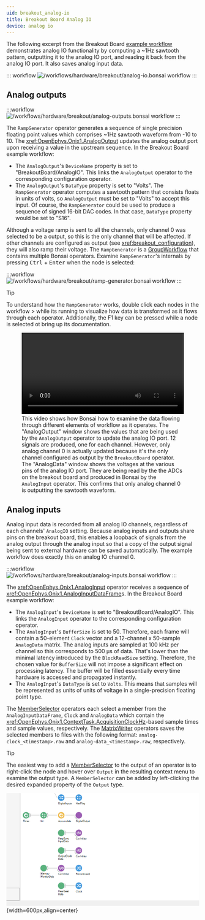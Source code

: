 ```yaml
---
uid: breakout_analog-io
title: Breakout Board Analog IO
device: analog io
---
```


The following excerpt from the Breakout Board [example workflow](xref:breakout_workflow) demonstrates analog
IO functionality by computing a ~1Hz sawtooth pattern, outputting it to the analog IO port, and
reading it back from the analog IO port. It also saves analog input data.

::: workflow
![/workflows/hardware/breakout/analog-io.bonsai workflow](../../../workflows/hardware/breakout/analog-io.bonsai)
:::

## Analog outputs
:::workflow
![/workflows/hardware/breakout/analog-outputs.bonsai workflow](../../../workflows/hardware/breakout/analog-outputs.bonsai)
:::

The `RampGenerator` operator generates a sequence of single precision floating point values which
comprises ~1Hz sawtooth waveform from -10 to 10. The <xref:OpenEphys.Onix1.AnalogOutput> updates the
analog output port upon receiving a value in the upstream sequence. In the Breakout Board example
workflow:

- The `AnalogOutput`'s `DeviceName` property is set to "BreakoutBoard/AnalogIO". This links the
  `AnalogOutput` operator to the corresponding configuration operator. 
- The `AnalogOutput`'s `DataType` property is set to "Volts". The `RampGenerator` operator computes
  a sawtooth pattern that consists floats in units of volts, so `AnalogOutput` must be set
  to "Volts" to accept this input. Of course, the `RampGenerator` could be used to produce a
  sequence of signed 16-bit DAC codes. In that case, `DataType` property would be set to "S16".

Although a voltage ramp is sent to all the channels, only channel 0 was selected to be a output, so
this is the only channel that will be affected. If other channels are configured as output (see
<xref:breakout_configuration>), they will also ramp their voltage. The `RampGenerator` is a
[GroupWorkflow](https://bonsai-rx.org/docs/articles/editor.html#workflow) that contains multiple
Bonsai operators. Examine `RampGenerator`'s internals by pressing <kbd>Ctrl</kbd> + <kbd>Enter</kbd>
when the node is selected:

:::workflow
![/workflows/hardware/breakout/ramp-generator.bonsai workflow](../../../workflows/hardware/breakout/ramp-generator.bonsai)
:::

> [!Tip]
> To understand how the <code>RampGenerator</code> works, double click each
> nodes in the workflow > while its running to visualize how data is transformed
> as it flows through each operator. Additionally, the <kdb>F1</kdb> key can be
> pressed while a node is selected ot bring up its documentation.
> <figure>
>   <video width="100%" loop="true" controls="true"><source src="../../../images/hardware/breakout/analog-io.mp4" type="video/mp4"/></video>
>   <figcaption>
>     This video shows how Bonsai how to examine the data flowing through
>     different elements of workflow as it operates. The "AnalogOutput" window
>     shows the values that are being used by the <code>AnalogOutput</code>
>     operator to update the analog IO port. 12 signals are produced, one for each
>     channel.  However, only analog channel 0 is actually updated because it's
>     the only channel configured as output by the <code>BreakoutBoard</code>
>     operator. The "AnalogData" window shows the voltages at the various pins of
>     the analog IO port. They are being read by the the ADCs on the breakout
>     board and produced in Bonsai by the <code>AnalogInput</code> operator. This
>     confirms that only analog channel 0 is outputting the sawtooth waveform.
>   </figcaption>
> </figure>

## Analog inputs
Analog input data is recorded from all analog IO channels, regardless of each channels'
<code>AnalogIO</code> setting. Because analog inputs and outputs share pins on the breakout board,
this enables a loopback of signals from the analog output through the analog input so that a copy of
the output signal being sent to external hardware can be saved automatically. The example workflow
does exactly this on analog IO channel 0.

:::workflow
![/workflows/hardware/breakout/analog-inputs.bonsai workflow](../../../workflows/hardware/breakout/analog-inputs.bonsai)
:::

The <xref:OpenEphys.Onix1.AnalogInput> operator receives a sequence of
<xref:OpenEphys.Onix1.AnalogInputDataFrame>s. In the Breakout Board example workflow:

- The `AnalogInput`'s `DeviceName` is set to "BreakoutBoard/AnalogIO". This links the `AnalogInput`
  operator to the corresponding configuration operator. 
- The `AnalogInput`'s `BufferSize` is set to 50. Therefore, each frame will contain a 50-element
  `Clock` vector and a 12-channel x 50-sample `AnalogData` matrix. The analog inputs are sampled at
  100 kHz per channel so this corresponds to 500 µs of data. That's lower than the minimal latency
  introduced by the `BlockReadSize` setting. Therefore, the chosen value for  `BufferSize` will not
  impose a significant effect on processing latency. The buffer will be filled essentially every
  time hardware is accessed and propagated instantly.
- The `AnalogInput`'s `DataType` is set to `Volts`. This means that samples will be represented as
  units of units of voltage in a single-precision floating point type.

The [MemberSelector](https://bonsai-rx.org/docs/api/Bonsai.Expressions.MemberSelectorBuilder.html)
operators each select a member from the `AnalogInputDataFrame`, `Clock` and `AnalogData` which
contain the <xref:OpenEphys.Onix1.ContextTask.AcquisitionClockHz>-based sample times and sample
values, respectively. The
[MatrixWriter](https://bonsai-rx.org/docs/api/Bonsai.Dsp.MatrixWriter.html) operators saves the
selected members to files with the following format: `analog-clock_<timestamp>.raw` and
`analog-data_<timestamp>.raw`, respectively. 

> [!Tip]
> The easiest way to add a
> [MemberSelector](https://bonsai-rx.org/docs/api/Bonsai.Expressions.MemberSelectorBuilder.html) to
> the output of an operator is to right-click the node and hover over `Output` in the resulting
> context menu to examine the output type. A <code>MemberSelector</code> can be added by
> left-clicking the desired expanded property of the `Output` type.
>
> ![Add a MemberSelector](../../../images/hardware/breakout/add-member-selector.gif){width=600px,align=center}

